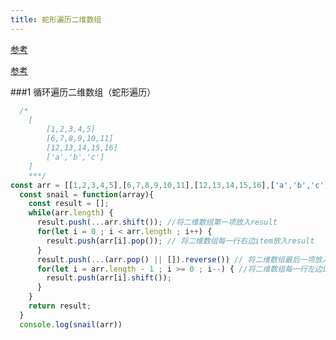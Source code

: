 ```yaml
---
title: 蛇形遍历二维数组
---
```


[参考](https://www.codetd.com/article/603237)

[参考](http://phpstudy.php.cn/c.php/3241.html)

###1 循环遍历二维数组（蛇形遍历）

```javascript
  /*
    [
    	[1,2,3,4,5]
    	[6,7,8,9,10,11]
    	[12,13,14,15,16]
    	['a','b','c']
    ]
    ***/
const arr = [[1,2,3,4,5],[6,7,8,9,10,11],[12,13,14,15,16],['a','b','c']]
  const snail = function(array){
    const result = [];
    while(arr.length) {
      result.push(...arr.shift()); //将二维数组第一项放入result
      for(let i = 0 ; i < arr.length ; i++) {
        result.push(arr[i].pop()); // 将二维数组每一行右边item放入result
      }
      result.push(...(arr.pop() || []).reverse()) // 将二维数组最后一项放入数组
      for(let i = arr.length - 1 ; i >= 0 ; i--) { //将二维数组每一行左边item放入数组
        result.push(arr[i].shift());
      }
    }
    return result;
  }
  console.log(snail(arr))
```

